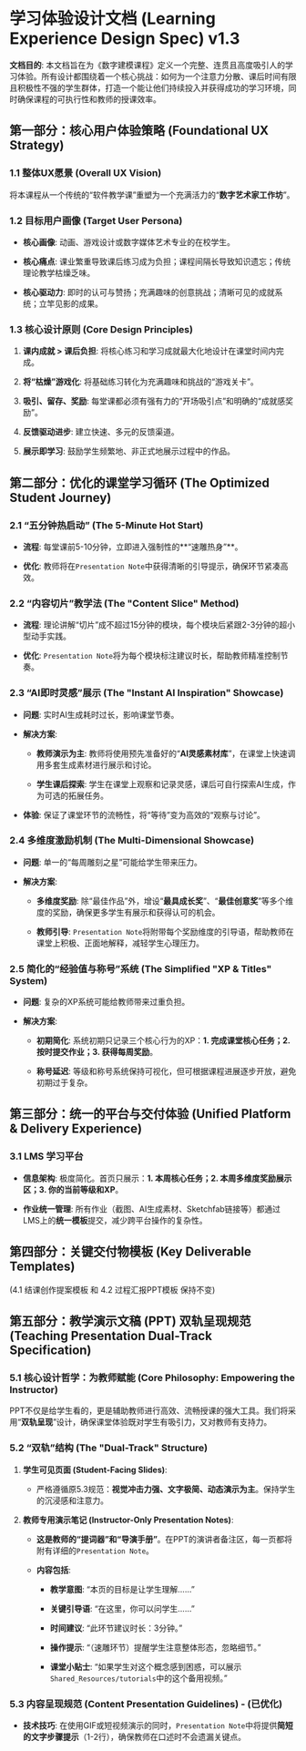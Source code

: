# **学习体验设计文档 (Learning Experience Design Spec) v1.3**

**文档目的**: 本文档旨在为《数字建模课程》定义一个完整、连贯且高度吸引人的学习体验。所有设计都围绕着一个核心挑战：如何为一个注意力分散、课后时间有限且积极性不强的学生群体，打造一个能让他们持续投入并获得成功的学习环境，同时确保课程的可执行性和教师的授课效率。

## **第一部分：核心用户体验策略 (Foundational UX Strategy)**

### **1.1 整体UX愿景 (Overall UX Vision)**

将本课程从一个传统的“软件教学课”重塑为一个充满活力的“**数字艺术家工作坊**”。

### **1.2 目标用户画像 (Target User Persona)**

- **核心画像**: 动画、游戏设计或数字媒体艺术专业的在校学生。
    
- **核心痛点**: 课业繁重导致课后练习成为负担；课程间隔长导致知识遗忘；传统理论教学枯燥乏味。
    
- **核心驱动力**: 即时的认可与赞扬；充满趣味的创意挑战；清晰可见的成就系统；立竿见影的成果。
    

### **1.3 核心设计原则 (Core Design Principles)**

1. **课内成就 > 课后负担**: 将核心练习和学习成就最大化地设计在课堂时间内完成。
    
2. **将“枯燥”游戏化**: 将基础练习转化为充满趣味和挑战的“游戏关卡”。
    
3. **吸引、留存、奖励**: 每堂课都必须有强有力的“开场吸引点”和明确的“成就感奖励”。
    
4. **反馈驱动进步**: 建立快速、多元的反馈渠道。
    
5. **展示即学习**: 鼓励学生频繁地、非正式地展示过程中的作品。
    

## **第二部分：优化的课堂学习循环 (The Optimized Student Journey)**

### **2.1 “五分钟热启动” (The 5-Minute Hot Start)**

- **流程**: 每堂课前5-10分钟，立即进入强制性的**“速雕热身”**。
    
- **优化**: 教师将在`Presentation Note`中获得清晰的引导提示，确保环节紧凑高效。
    

### **2.2 “内容切片”教学法 (The "Content Slice" Method)**

- **流程**: 理论讲解“切片”成不超过15分钟的模块，每个模块后紧跟2-3分钟的超小型动手实践。
    
- **优化**: `Presentation Note`将为每个模块标注建议时长，帮助教师精准控制节奏。
    

### **2.3 “AI即时灵感”展示 (The "Instant AI Inspiration" Showcase)**

- **问题**: 实时AI生成耗时过长，影响课堂节奏。
    
- **解决方案**:
    
    - **教师演示为主**: 教师将使用预先准备好的“**AI灵感素材库**”，在课堂上快速调用多套生成素材进行展示和讨论。
        
    - **学生课后探索**: 学生在课堂上观察和记录灵感，课后可自行探索AI生成，作为可选的拓展任务。
        
- **体验**: 保证了课堂环节的流畅性，将“等待”变为高效的“观察与讨论”。
    

### **2.4 多维度激励机制 (The Multi-Dimensional Showcase)**

- **问题**: 单一的“每周雕刻之星”可能给学生带来压力。
    
- **解决方案**:
    
    - **多维度奖励**: 除“最佳作品”外，增设“**最具成长奖**”、“**最佳创意奖**”等多个维度的奖励，确保更多学生有展示和获得认可的机会。
        
    - **教师引导**: `Presentation Note`将附带每个奖励维度的引导语，帮助教师在课堂上积极、正面地解释，减轻学生心理压力。
        

### **2.5 简化的“经验值与称号”系统 (The Simplified "XP & Titles" System)**

- **问题**: 复杂的XP系统可能给教师带来过重负担。
    
- **解决方案**:
    
    - **初期简化**: 系统初期只记录三个核心行为的XP：**1. 完成课堂核心任务；2. 按时提交作业；3. 获得每周奖励**。
        
    - **称号延迟**: 等级和称号系统保持可视化，但可根据课程进展逐步开放，避免初期过于复杂。
        

## **第三部分：统一的平台与交付体验 (Unified Platform & Delivery Experience)**

### **3.1 LMS 学习平台**

- **信息架构**: 极度简化。首页只展示：**1. 本周核心任务；2. 本周多维度奖励展示区；3. 你的当前等级和XP**。
    
- **作业统一管理**: 所有作业（截图、AI生成素材、Sketchfab链接等）都通过LMS上的**统一模板**提交，减少跨平台操作的复杂性。
    

## **第四部分：关键交付物模板 (Key Deliverable Templates)**

(4.1 结课创作提案模板 和 4.2 过程汇报PPT模板 保持不变)

## **第五部分：教学演示文稿 (PPT) 双轨呈现规范 (Teaching Presentation Dual-Track Specification)**

### **5.1 核心设计哲学：为教师赋能 (Core Philosophy: Empowering the Instructor)**

PPT不仅是给学生看的，更是辅助教师进行高效、流畅授课的强大工具。我们将采用“**双轨呈现**”设计，确保课堂体验既对学生有吸引力，又对教师有支持力。

### **5.2 “双轨”结构 (The "Dual-Track" Structure)**

1. **学生可见页面 (Student-Facing Slides)**:
    
    - 严格遵循原5.3规范：**视觉冲击力强、文字极简、动态演示为主**。保持学生的沉浸感和注意力。
        
2. **教师专用演示笔记 (Instructor-Only Presentation Notes)**:
    
    - **这是教师的“提词器”和“导演手册”**。在PPT的演讲者备注区，每一页都将附有详细的`Presentation Note`。
        
    - **内容包括**:
        
        - **教学意图**: “本页的目标是让学生理解……”
            
        - **关键引导语**: “在这里，你可以问学生……”
            
        - **时间建议**: “此环节建议时长：3分钟。”
            
        - **操作提示**: “（速雕环节）提醒学生注意整体形态，忽略细节。”
            
        - **课堂小贴士**: “如果学生对这个概念感到困惑，可以展示`Shared_Resources/tutorials`中的这个备用视频。”
            

### **5.3 内容呈现规范 (Content Presentation Guidelines) - (已优化)**

- **技术技巧**: 在使用GIF或短视频演示的同时，`Presentation Note`中将提供**简短的文字步骤提示**（1-2行），确保教师在口述时不会遗漏关键点。